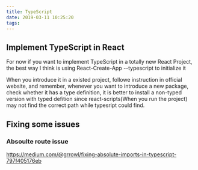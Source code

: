 ```yaml
---
title: TypeScript
date: 2019-03-11 10:25:20
tags:
---
```


## Implement TypeScript in React

For now if you want to implement TypeScript in a totally new React Project, the best way I think is using React-Create-App <project> --typescript to initialize it

When you introduce it in a existed project, followe instruction in official website, and remember, whenever you want to introduce a new package, check whether it has a type definition, it is better to install a non-typed version with typed defition since react-scripts(When you run the project) may not find the correct path while typesript could find. 

## Fixing some issues

### Absoulte route issue
https://medium.com/@grrowl/fixing-absolute-imports-in-typescript-797f405176eb